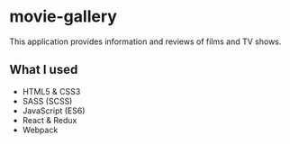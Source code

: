 # movie-gallery
This application provides information and reviews of films and TV shows.
## What I used
* HTML5 & CSS3
* SASS (SCSS)
* JavaScript (ES6)
* React & Redux
* Webpack